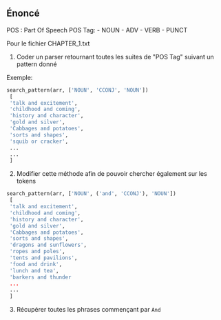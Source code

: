 Énoncé
---

POS : Part Of Speech
POS Tag:
    - NOUN
    - ADV
    - VERB
    - PUNCT

Pour le fichier CHAPTER_1.txt

1. Coder un parser retournant toutes les suites de "POS Tag" suivant un pattern donné

Exemple:
```python
search_pattern(arr, ['NOUN', 'CCONJ', 'NOUN'])
 [
 'talk and excitement',
 'childhood and coming',
 'history and character',
 'gold and silver',
 'Cabbages and potatoes',
 'sorts and shapes',
 'squib or cracker',
 ...
 ...
 ]
```

2. Modifier cette méthode afin de pouvoir chercher également sur les tokens

```python
search_pattern(arr, ['NOUN', ('and', 'CCONJ'), 'NOUN'])
 [
 'talk and excitement',
 'childhood and coming',
 'history and character',
 'gold and silver',
 'Cabbages and potatoes',
 'sorts and shapes',
 'dragons and sunflowers',
 'ropes and poles',
 'tents and pavilions',
 'food and drink',
 'lunch and tea',
 'barkers and thunder
 ...
 ...
 ]
 ```

 3. Récupérer toutes les phrases commençant par `And`